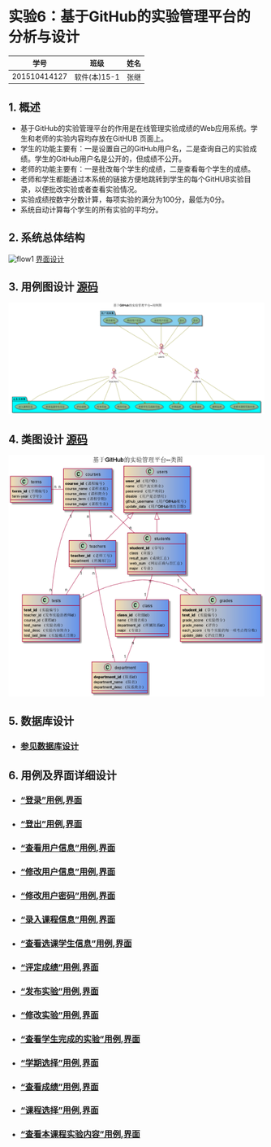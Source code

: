 # 实验6：基于GitHub的实验管理平台的分析与设计
|学号|班级|姓名|
|:-------:|:-------------: | :----------:|
|201510414127|软件(本)15-1|张继|

## 1. 概述
- 基于GitHub的实验管理平台的作用是在线管理实验成绩的Web应用系统。学生和老师的实验内容均存放在GitHUB
页面上。
- 学生的功能主要有：一是设置自己的GitHub用户名，二是查询自己的实验成绩。学生的GitHub用户名是公开的，但成绩不公开。
- 老师的功能主要有：一是批改每个学生的成绩，二是查看每个学生的成绩。
- 老师和学生都能通过本系统的链接方便地跳转到学生的每个GitHUB实验目录，以便批改实验或者查看实验情况。
- 实验成绩按数字分数计算，每项实验的满分为100分，最低为0分。
- 系统自动计算每个学生的所有实验的平均分。

## 2. 系统总体结构
![flow1](./img/系统总结结构.png)
[界面设计](https://zhangji123456.github.io/is_analysis/test6/ui/系统首页界面.html)

## 3. 用例图设计 [源码](./src/usecase.puml)
![](./img/用例图.png)

## 4. 类图设计 [源码](./src/class.puml)
![](./img/类图设计.png)

## 5. 数据库设计
- ### [参见数据库设计](./数据库设计.md)

## 6. 用例及界面详细设计

- ### [“登录”用例](./yongli/登录.md),[界面](https://zhangji123456.github.io/is_analysis/test6/ui/登录界面.html)
- ### [“登出”用例](./yongli/登出.md),[界面](https://zhangji123456.github.io/is_analysis/test6/ui/登出界面.html)
- ### [“查看用户信息”用例](./yongli/查看用户信息.md),[界面](https://zhangji123456.github.io/is_analysis/test6/ui/顶部菜单.html)
- ### [“修改用户信息”用例](./yongli/修改用户信息.md),[界面](https://zhangji123456.github.io/is_analysis/test6/ui/顶部菜单.html)
- ### [“修改用户密码”用例](./yongli/修改用户密码.md),[界面](https://zhangji123456.github.io/is_analysis/test6/ui/顶部菜单.html)
- ### [“录入课程信息”用例](./yongli/录入课程信息.md),[界面](https://zhangji123456.github.io/is_analysis/test6/ui/录入课程信息.html)
- ### [“查看选课学生信息”用例](./yongli/查看选课学生信息.md),[界面](https://zhangji123456.github.io/is_analysis/test6/ui/查看选课学生.html)
- ### [“评定成绩”用例](./yongli/评定成绩.md),[界面](https://zhangji123456.github.io/is_analysis/test6/ui/评定成绩界面.html)
- ### [“发布实验”用例](./yongli/发布实验.md),[界面](https://zhangji123456.github.io/is_analysis/test6/ui/发布实验.html)
- ### [“修改实验”用例](./yongli/修改实验.md),[界面](https://zhangji123456.github.io/is_analysis/test6/ui/修改实验.html)
- ### [“查看学生完成的实验”用例](./yongli/查看学生完成的实验.md),[界面](https://zhangji123456.github.io/is_analysis/test6/ui/查看学生完成的实验.html)
- ### [“学期选择”用例](./yongli/学期选择.md),[界面](https://zhangji123456.github.io/is_analysis/test6/ui/学期选择.html)
- ### [“查看成绩”用例](./yongli/查看成绩.md),[界面](https://zhangji123456.github.io/is_analysis/test6/ui/查看成绩界面.html)
- ### [“课程选择”用例](./yongli/课程选择.md),[界面](https://zhangji123456.github.io/is_analysis/test6/ui/课程选择.html)
- ### [“查看本课程实验内容”用例](./yongli/查看本课程实验内容.md),[界面](https://zhangji123456.github.io/is_analysis/test6/ui/查看本课程实验内容.html)












